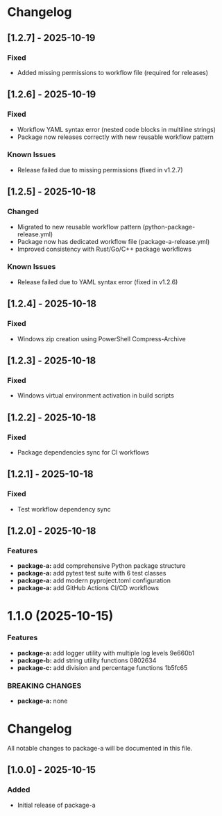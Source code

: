# Changelog

## [1.2.7] - 2025-10-19
### Fixed
- Added missing permissions to workflow file (required for releases)

## [1.2.6] - 2025-10-19
### Fixed
- Workflow YAML syntax error (nested code blocks in multiline strings)
- Package now releases correctly with new reusable workflow pattern
### Known Issues
- Release failed due to missing permissions (fixed in v1.2.7)

## [1.2.5] - 2025-10-18
### Changed
- Migrated to new reusable workflow pattern (python-package-release.yml)
- Package now has dedicated workflow file (package-a-release.yml)
- Improved consistency with Rust/Go/C++ package workflows
### Known Issues
- Release failed due to YAML syntax error (fixed in v1.2.6)

## [1.2.4] - 2025-10-18
### Fixed
- Windows zip creation using PowerShell Compress-Archive

## [1.2.3] - 2025-10-18
### Fixed
- Windows virtual environment activation in build scripts

## [1.2.2] - 2025-10-18
### Fixed
- Package dependencies sync for CI workflows

## [1.2.1] - 2025-10-18
### Fixed
- Test workflow dependency sync

## [1.2.0] - 2025-10-18

### Features

- **package-a:** add comprehensive Python package structure
- **package-a:** add pytest test suite with 6 test classes
- **package-a:** add modern pyproject.toml configuration
- **package-a:** add GitHub Actions CI/CD workflows

# 1.1.0 (2025-10-15)

### Features

- **package-a:** add logger utility with multiple log levels 9e660b1
- **package-b:** add string utility functions 0802634
- **package-c:** add division and percentage functions 1b5fc65

### BREAKING CHANGES

- **package-a:** none

# Changelog

All notable changes to package-a will be documented in this file.

## [1.0.0] - 2025-10-15

### Added

- Initial release of package-a
